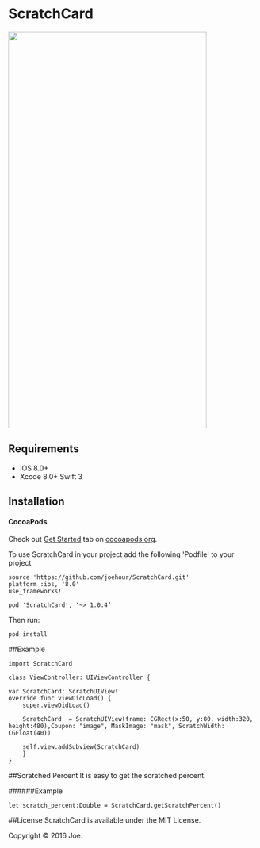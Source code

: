 # ScratchCard
<img src="https://raw.githubusercontent.com/joehour/ScratchCard/master/ScratchCard/result.jpg" width="400" height="800" />

Requirements
----------

- iOS 8.0+
- Xcode 8.0+ Swift 3


## Installation

#### CocoaPods

Check out [Get Started](https://guides.cocoapods.org/using/getting-started.html) tab on [cocoapods.org](http://cocoapods.org/).

To use ScratchCard in your project add the following 'Podfile' to your project

	source 'https://github.com/joehour/ScratchCard.git'
	platform :ios, '8.0'
	use_frameworks!

	pod 'ScratchCard', '~> 1.0.4’

Then run:

    pod install


##Example
   
    import ScratchCard
    
    class ViewController: UIViewController {

    var ScratchCard: ScratchUIView!
    override func viewDidLoad() {
        super.viewDidLoad()
        
        ScratchCard  = ScratchUIView(frame: CGRect(x:50, y:80, width:320, height:480),Coupon: "image", MaskImage: "mask", ScratchWidth: CGFloat(40))
        
        self.view.addSubview(ScratchCard)
        }
    }

##Scratched Percent
It is easy to get the scratched percent.
 
######Example
  
    let scratch_percent:Double = ScratchCard.getScratchPercent()
      

##License
ScratchCard is available under the MIT License.

Copyright © 2016 Joe.
